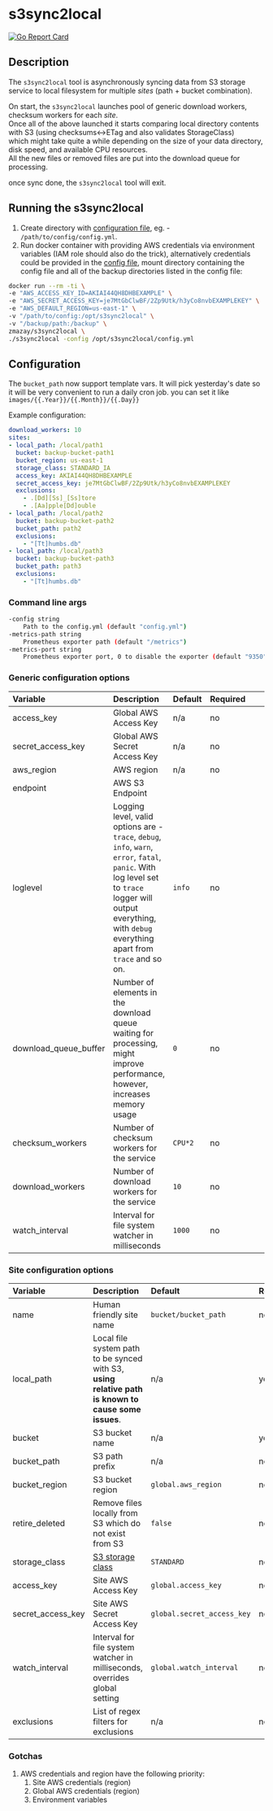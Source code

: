 # s3sync2local

[![Go Report Card](https://goreportcard.com/badge/github.com/ttys3/s3sync2local)](https://goreportcard.com/report/github.com/ttys3/s3sync2local)

## Description

The `s3sync2local` tool is asynchronously syncing data from S3 storage
service to local filesystem for multiple _sites_ (path + bucket
combination).

On start, the `s3sync2local` launches pool of generic download workers,
checksum workers for each _site_.  
Once all of the above launched it starts comparing local directory
contents with S3 (using checksums<->ETag and also validates
StorageClass)  
which might take quite a while depending on the size of your data
directory, disk speed, and available CPU resources.  
All the new files or removed files are put into the download queue for
processing.

once sync done, the `s3sync2local` tool will exit.


## Running the s3sync2local

1. Create directory with [configuration file](#Configuration), eg. -
   `/path/to/config/config.yml`.
2. Run docker container with providing AWS credentials via environment
   variables (IAM role should also do the trick), alternatively
   credentials could be provided in the [config file](#Configuration),
   mount directory containing the config file and all of the backup
   directories listed in the config file:

```bash
docker run --rm -ti \
-e "AWS_ACCESS_KEY_ID=AKIAI44QH8DHBEXAMPLE" \
-e "AWS_SECRET_ACCESS_KEY=je7MtGbClwBF/2Zp9Utk/h3yCo8nvbEXAMPLEKEY" \
-e "AWS_DEFAULT_REGION=us-east-1" \
-v "/path/to/config:/opt/s3sync2local" \
-v "/backup/path:/backup" \
zmazay/s3sync2local \
./s3sync2local -config /opt/s3sync2local/config.yml
```

## Configuration

The `bucket_path` now support template vars.
It will pick yesterday's date so it will be very convenient to run a daily cron job.
you can set it like `images/{{.Year}}/{{.Month}}/{{.Day}}`

Example configuration:

```yaml
download_workers: 10
sites:
- local_path: /local/path1
  bucket: backup-bucket-path1
  bucket_region: us-east-1
  storage_class: STANDARD_IA
  access_key: AKIAI44QH8DHBEXAMPLE
  secret_access_key: je7MtGbClwBF/2Zp9Utk/h3yCo8nvbEXAMPLEKEY
  exclusions:
    - .[Dd][Ss]_[Ss]tore
    - .[Aa]pple[Dd]ouble
- local_path: /local/path2
  bucket: backup-bucket-path2
  bucket_path: path2
  exclusions:
    - "[Tt]humbs.db"
- local_path: /local/path3
  bucket: backup-bucket-path3
  bucket_path: path3
  exclusions:
    - "[Tt]humbs.db"
```

### Command line args

```bash
-config string
    Path to the config.yml (default "config.yml")
-metrics-path string
    Prometheus exporter path (default "/metrics")
-metrics-port string
    Prometheus exporter port, 0 to disable the exporter (default "9350")
```

### Generic configuration options

| Variable              | Description                                                                                                                                                                                                        | Default | Required |    |    |    |
|:----------------------|:-------------------------------------------------------------------------------------------------------------------------------------------------------------------------------------------------------------------|:--------|:---------|:---|:---|:---|
| access_key            | Global AWS Access Key                                                                                                                                                                                              | n/a     | no       |    |    |    |
| secret_access_key     | Global AWS Secret Access Key                                                                                                                                                                                       | n/a     | no       |    |    |    |
| aws_region            | AWS region                                                                                                                                                                                                         | n/a     | no       |    |    |    |
| endpoint              | AWS S3 Endpoint                                                                                                                                                                                                    |         |          |    |    |    |
| loglevel              | Logging level, valid options are - `trace`, `debug`, `info`, `warn`, `error`, `fatal`, `panic`. With log level set to `trace` logger will output everything, with `debug` everything apart from `trace` and so on. | `info`  | no       |    |    |    |
| download_queue_buffer | Number of elements in the download queue waiting for processing, might improve performance, however, increases memory usage                                                                                        | `0`     | no       |    |    |    |
| checksum_workers      | Number of checksum workers for the service                                                                                                                                                                         | `CPU*2` | no       |    |    |    |
| download_workers      | Number of download workers for the service                                                                                                                                                                         | `10`    | no       |    |    |    |
| watch_interval        | Interval for file system watcher in milliseconds                                                                                                                                                                   | `1000`  | no       |    |    |    |

### Site configuration options

| Variable          | Description                                                                                             | Default                    | Required |
|:------------------|:--------------------------------------------------------------------------------------------------------|:---------------------------|:---------|
| name              | Human friendly site name                                                                                | `bucket/bucket_path`       | no       |
| local_path        | Local file system path to be synced with S3, **using relative path is known to cause some issues**.     | n/a                        | yes      |
| bucket            | S3 bucket name                                                                                          | n/a                        | yes      |
| bucket_path       | S3 path prefix                                                                                          | n/a                        | no       |
| bucket_region     | S3 bucket region                                                                                        | `global.aws_region`        | no       |
| retire_deleted    | Remove files locally from S3 which do not exist from S3                                                 | `false`                    | no       |
| storage_class     | [S3 storage class](https://docs.aws.amazon.com/AmazonS3/latest/dev/storage-class-intro.html#sc-compare) | `STANDARD`                 | no       |
| access_key        | Site AWS Access Key                                                                                     | `global.access_key`        | no       |
| secret_access_key | Site AWS Secret Access Key                                                                              | `global.secret_access_key` | no       |
| watch_interval    | Interval for file system watcher in milliseconds, overrides global setting                              | `global.watch_interval`    | no       |
| exclusions        | List of regex filters for exclusions                                                                    | n/a                        | no       |

### Gotchas

1. AWS credentials and region have the following priority:
   1. Site AWS credentials (region)
   2. Global AWS credentials (region)
   3. Environment variables

